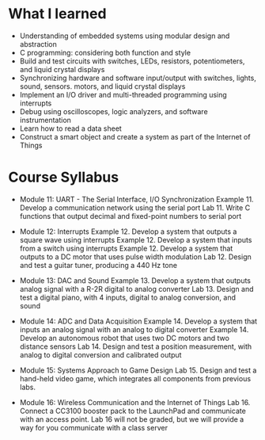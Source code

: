 <!-- https://github.com/adam-p/markdown-here/wiki/Markdown-Cheatsheet -->

What I learned 
=================
* Understanding of embedded systems using modular design and abstraction
* C programming: considering both function and style
* Build and test circuits with switches, LEDs, resistors, potentiometers, and liquid crystal displays
* Synchronizing hardware and software input/output with switches, lights, sound, sensors. motors, and liquid crystal displays
* Implement an I/O driver and multi-threaded programming using interrupts
* Debug using oscilloscopes, logic analyzers, and software instrumentation
* Learn how to read a data sheet
* Construct a smart object and create a system as part of the Internet of Things

Course Syllabus
=================
* Module 11: UART - The Serial Interface, I/O Synchronization
Example 11. Develop a communication network using the serial port
Lab 11. Write C functions that output decimal and fixed-point numbers to serial port

* Module 12: Interrupts
Example 12. Develop a system that outputs a square wave using interrupts
Example 12. Develop a system that inputs from a switch using interrupts
Example 12. Develop a system that outputs to a DC motor that uses pulse width modulation
Lab 12. Design and test a guitar tuner, producing a 440 Hz tone

* Module 13: DAC and Sound
Example 13. Develop a system that outputs analog signal with a R-2R digital to analog converter 
Lab 13. Design and test a digital piano, with 4 inputs, digital to analog conversion, and sound

* Module 14: ADC and Data Acquisition
Example 14. Develop a system that inputs an analog signal with an analog to digital  converter 
Example 14. Develop an autonomous robot that uses two DC motors and two distance sensors 
Lab 14. Design and test a position measurement, with analog to digital conversion and calibrated output

* Module 15: Systems Approach to Game Design
Lab 15. Design and test a hand-held video game, which integrates all components from previous labs.

* Module 16: Wireless Communication and the Internet of Things
Lab 16. Connect a CC3100 booster pack to the LaunchPad and communicate with an access point. Lab 16 will not be graded, but we will provide a way for you communicate with a class server